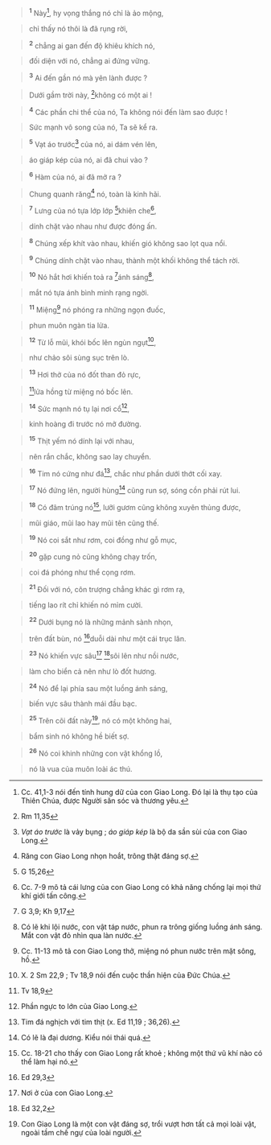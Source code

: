> <sup><b>1</b></sup> Này[^1], hy vọng thắng nó chỉ là ảo mộng,
>


> chỉ thấy nó thôi là đã rụng rời,
>


> <sup><b>2</b></sup> chẳng ai gan đến độ khiêu khích nó,
>


> đối diện với nó, chẳng ai đứng vững.
>


> <sup><b>3</b></sup> Ai đến gần nó mà yên lành được ?
>


> Dưới gầm trời này, [^1*]không có một ai !
>


> <sup><b>4</b></sup> Các phần chi thể của nó, Ta không nói đến làm sao được !
>


> Sức mạnh vô song của nó, Ta sẽ kể ra.
>


> <sup><b>5</b></sup> Vạt áo trước[^2] của nó, ai dám vén lên,
>


> áo giáp kép của nó, ai đã chui vào ?
>


> <sup><b>6</b></sup> Hàm của nó, ai đã mở ra ?
>


> Chung quanh răng[^3] nó, toàn là kinh hãi.
>


> <sup><b>7</b></sup> Lưng của nó tựa lớp lớp [^2*]khiên che[^4],
>


> dính chặt vào nhau như được đóng ấn.
>


> <sup><b>8</b></sup> Chúng xếp khít vào nhau, khiến gió không sao lọt qua nổi.
>


> <sup><b>9</b></sup> Chúng dính chặt vào nhau, thành một khối không thể tách rời.
>


> <sup><b>10</b></sup> Nó hắt hơi khiến toả ra [^3*]ánh sáng[^5],
>


> mắt nó tựa ánh bình minh rạng ngời.
>


> <sup><b>11</b></sup> Miệng[^6] nó phóng ra những ngọn đuốc,
>


> phun muôn ngàn tia lửa.
>


> <sup><b>12</b></sup> Từ lỗ mũi, khói bốc lên ngùn ngụt[^7],
>


> như chảo sôi sùng sục trên lò.
>


> <sup><b>13</b></sup> Hơi thở của nó đốt than đỏ rực,
>


> [^4*]lửa hồng từ miệng nó bốc lên.
>


> <sup><b>14</b></sup> Sức mạnh nó tụ lại nơi cổ[^8],
>


> kinh hoàng đi trước nó mở đường.
>


> <sup><b>15</b></sup> Thịt yếm nó dính lại với nhau,
>


> nên rắn chắc, không sao lay chuyển.
>


> <sup><b>16</b></sup> Tim nó cứng như đá[^9], chắc như phần dưới thớt cối xay.
>


> <sup><b>17</b></sup> Nó đứng lên, người hùng[^10] cũng run sợ, sóng cồn phải rút lui.
>


> <sup><b>18</b></sup> Có đâm trúng nó[^11], lưỡi gươm cũng không xuyên thủng được,
>


> mũi giáo, mũi lao hay mũi tên cũng thế.
>


> <sup><b>19</b></sup> Nó coi sắt như rơm, coi đồng như gỗ mục,
>


> <sup><b>20</b></sup> gặp cung nỏ cũng không chạy trốn,
>


> coi đá phóng như thể cọng rơm.
>


> <sup><b>21</b></sup> Đối với nó, côn trượng chẳng khác gì rơm rạ,
>


> tiếng lao rít chỉ khiến nó mỉm cười.
>


> <sup><b>22</b></sup> Dưới bụng nó là những mảnh sành nhọn,
>


> trên đất bùn, nó [^5*]duỗi dài như một cái trục lăn.
>


> <sup><b>23</b></sup> Nó khiến vực sâu[^12] [^6*]sôi lên như nồi nước,
>


> làm cho biển cả nên như lò đốt hương.
>


> <sup><b>24</b></sup> Nó để lại phía sau một luồng ánh sáng,
>


> biến vực sâu thành mái đầu bạc.
>


> <sup><b>25</b></sup> Trên cõi đất này[^13], nó có một không hai,
>


> bẩm sinh nó không hề biết sợ.
>


> <sup><b>26</b></sup> Nó coi khinh những con vật khổng lồ,
>


> nó là vua của muôn loài ác thú.
>

[^1]: Cc. 41,1-3 nói đến tính hung dữ của con Giao Long. Đó lại là thụ tạo của Thiên Chúa, được Người săn sóc và thương yêu.
[^2]: *Vạt áo trước* là vảy bụng ; *áo giáp kép* là bộ da sần sùi của con Giao Long.
[^3]: Răng con Giao Long nhọn hoắt, trông thật đáng sợ.
[^4]: Cc. 7-9 mô tả cái lưng của con Giao Long có khả năng chống lại mọi thứ khí giới tấn công.
[^5]: Có lẽ khi lội nước, con vật táp nước, phun ra trông giống luồng ánh sáng. Mắt con vật đỏ nhìn qua làn nước.
[^6]: Cc. 11-13 mô tả con Giao Long thở, miệng nó phun nước trên mặt sông, hồ.
[^7]: X. 2 Sm 22,9 ; Tv 18,9 nói đến cuộc thần hiện của Đức Chúa.
[^8]: Phần ngực to lớn của Giao Long.
[^9]: Tim đá nghịch với tim thịt (x. Ed 11,19 ; 36,26).
[^10]: Có lẽ là đại dương. Kiểu nói thái quá.
[^11]: Cc. 18-21 cho thấy con Giao Long rất khoẻ ; không một thứ vũ khí nào có thể làm hại nó.
[^12]: Nơi ở của con Giao Long.
[^13]: Con Giao Long là một con vật đáng sợ, trổi vượt hơn tất cả mọi loài vật, ngoài tầm chế ngự của loài người.
[^1*]: Rm 11,35
[^2*]: G 15,26
[^3*]: G 3,9; Kh 9,17
[^4*]: Tv 18,9
[^5*]: Ed 29,3
[^6*]: Ed 32,2